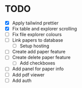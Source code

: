 # TODO

- [x] Apply tailwind prettier
- [x] Fix table and explorer scrolling
- [ ] Fix file explorer colours
- [ ] Link papers to database
    - [ ] Setup hosting
- [ ] Create add paper feature
- [ ] Create delete paper feature
    - [ ] Add checkboxes
- [ ] Add panel for paper info
- [ ] Add pdf viewer
- [ ] Add auth
